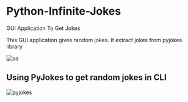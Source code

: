# Python-Infinite-Jokes
GUI Application To Get Jokes

This GUI application gives random jokes.
It extract jokes from pyjokes library

![aa](https://user-images.githubusercontent.com/88443812/136047898-263358e8-05f8-426b-9244-efbd7a09713f.jpg)

## Using PyJokes to get random jokes in CLI

![pyjokes](https://user-images.githubusercontent.com/92254479/136695909-0eef60dd-5193-4815-8fe4-9aa1e6c226a3.png)

